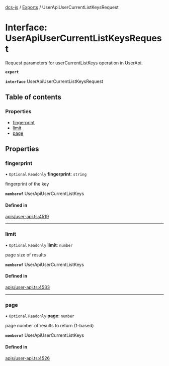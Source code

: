 [dcs-js](../README.md) / [Exports](../modules.md) / UserApiUserCurrentListKeysRequest

# Interface: UserApiUserCurrentListKeysRequest

Request parameters for userCurrentListKeys operation in UserApi.

**`export`**

**`interface`** UserApiUserCurrentListKeysRequest

## Table of contents

### Properties

- [fingerprint](UserApiUserCurrentListKeysRequest.md#fingerprint)
- [limit](UserApiUserCurrentListKeysRequest.md#limit)
- [page](UserApiUserCurrentListKeysRequest.md#page)

## Properties

### <a id="fingerprint" name="fingerprint"></a> fingerprint

• `Optional` `Readonly` **fingerprint**: `string`

fingerprint of the key

**`memberof`** UserApiUserCurrentListKeys

#### Defined in

[apis/user-api.ts:4519](https://github.com/unfoldingWord/dcs-js/blob/b29eb7a/apis/user-api.ts#L4519)

___

### <a id="limit" name="limit"></a> limit

• `Optional` `Readonly` **limit**: `number`

page size of results

**`memberof`** UserApiUserCurrentListKeys

#### Defined in

[apis/user-api.ts:4533](https://github.com/unfoldingWord/dcs-js/blob/b29eb7a/apis/user-api.ts#L4533)

___

### <a id="page" name="page"></a> page

• `Optional` `Readonly` **page**: `number`

page number of results to return (1-based)

**`memberof`** UserApiUserCurrentListKeys

#### Defined in

[apis/user-api.ts:4526](https://github.com/unfoldingWord/dcs-js/blob/b29eb7a/apis/user-api.ts#L4526)
